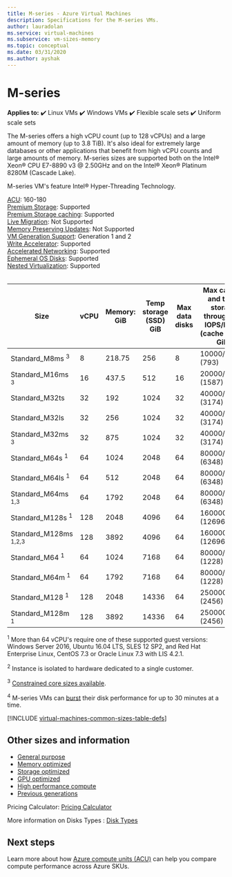 ```yaml
---
title: M-series - Azure Virtual Machines
description: Specifications for the M-series VMs.
author: lauradolan
ms.service: virtual-machines
ms.subservice: vm-sizes-memory
ms.topic: conceptual
ms.date: 03/31/2020
ms.author: ayshak
---
```


# M-series

**Applies to:** :heavy_check_mark: Linux VMs :heavy_check_mark: Windows VMs :heavy_check_mark: Flexible scale sets :heavy_check_mark: Uniform scale sets

The M-series offers a high vCPU count (up to 128 vCPUs) and a large amount of memory (up to 3.8 TiB). It's also ideal for extremely large databases or other applications that benefit from high vCPU counts and large amounts of memory. M-series sizes are supported both on the Intel&reg; Xeon&reg; CPU E7-8890 v3 @ 2.50GHz and on the Intel&reg; Xeon&reg; Platinum 8280M (Cascade Lake).

M-series VM's feature Intel&reg; Hyper-Threading Technology.

[ACU](acu.md): 160-180<br>
[Premium Storage](premium-storage-performance.md): Supported<br>
[Premium Storage caching](premium-storage-performance.md): Supported<br>
[Live Migration](maintenance-and-updates.md): Not Supported<br>
[Memory Preserving Updates](maintenance-and-updates.md): Not Supported<br>
[VM Generation Support](generation-2.md): Generation 1 and 2<br>
[Write Accelerator](./how-to-enable-write-accelerator.md): Supported<br>
[Accelerated Networking](../virtual-network/create-vm-accelerated-networking-cli.md): Supported<br>
[Ephemeral OS Disks](ephemeral-os-disks.md): Supported <br>
[Nested Virtualization](/virtualization/hyper-v-on-windows/user-guide/nested-virtualization): Supported <br>
<br>

| Size | vCPU | Memory: GiB | Temp storage (SSD) GiB | Max data disks | Max cached and temp storage throughput: IOPS/MBps (cache size in GiB) | Burst cached and temp storage throughput: IOPS/MBps<sup>4</sup> | Max uncached disk throughput: IOPS/MBps | Burst uncached disk throughput: IOPS/MBps<sup>4</sup> | Max NICs|Expected network bandwidth (Mbps) |
|---|---|---|---|---|---|---|---|---|---|---|
| Standard_M8ms <sup>3</sup>       | 8   | 218.75 | 256   | 8  | 10000/100 (793)     | 10000/250   | 5000/125   | 10000/250  | 4 | 2000  |
| Standard_M16ms <sup>3</sup>      | 16  | 437.5  | 512   | 16 | 20000/200 (1587)    | 20000/500   | 10000/250  | 20000/500  | 8 | 4000  |
| Standard_M32ts                   | 32  | 192    | 1024  | 32 | 40000/400 (3174)    | 40000/1000  | 20000/500  | 40000/1000 | 8 | 8000  |
| Standard_M32ls                   | 32  | 256    | 1024  | 32 | 40000/400 (3174)    | 40000/1000  | 20000/500  | 40000/1000 | 8 | 8000  |
| Standard_M32ms <sup>3</sup>      | 32  | 875    | 1024  | 32 | 40000/400 (3174)    | 40000/1000  | 20000/500  | 40000/1000 | 8 | 8000  |
| Standard_M64s <sup>1</sup>       | 64  | 1024   | 2048  | 64 | 80000/800 (6348)    | 80000/2000  | 40000/1000 | 80000/2000 | 8 | 16000 |
| Standard_M64ls <sup>1</sup>      | 64  | 512    | 2048  | 64 | 80000/800 (6348)    | 80000/2000  | 40000/1000 | 80000/2000 | 8 | 16000 |
| Standard_M64ms <sup>1,3</sup>    | 64  | 1792   | 2048  | 64 | 80000/800 (6348)    | 80000/2000  | 40000/1000 | 80000/2000 | 8 | 16000 |
| Standard_M128s <sup>1</sup>      | 128 | 2048   | 4096  | 64 | 160000/1600 (12696) | 250000/4000 | 80000/2000 | 80000/4000 | 8 | 30000 |
| Standard_M128ms <sup>1,2,3</sup> | 128 | 3892   | 4096  | 64 | 160000/1600 (12696) | 250000/4000 | 80000/2000 | 80000/4000 | 8 | 30000 |
| Standard_M64 <sup>1</sup>        | 64  | 1024   | 7168  | 64 | 80000/800 (1228)    | 80000/2000  | 40000/1000 | 80000/2000 | 8 | 16000 |
| Standard_M64m <sup>1</sup>       | 64  | 1792   | 7168  | 64 | 80000/800 (1228)    | 80000/2000  | 40000/1000 | 80000/2000 | 8 | 16000 |
| Standard_M128 <sup>1</sup>       | 128 | 2048   | 14336 | 64 | 250000/1600 (2456)  | 250000/4000 | 80000/2000 | 80000/4000 | 8 | 32000 |
| Standard_M128m <sup>1</sup>      | 128 | 3892   | 14336 | 64 | 250000/1600 (2456)  | 250000/4000 | 80000/2000 | 80000/4000 | 8 | 32000 |

<sup>1</sup> More than 64 vCPU's require one of these supported guest versions: Windows Server 2016, Ubuntu 16.04 LTS, SLES 12 SP2, and Red Hat Enterprise Linux, CentOS 7.3 or Oracle Linux 7.3 with LIS 4.2.1.

<sup>2</sup> Instance is isolated to hardware dedicated to a single customer.

<sup>3</sup> [Constrained core sizes available](./constrained-vcpu.md).

<sup>4</sup> M-series VMs can [burst](./disk-bursting.md) their disk performance for up to 30 minutes at a time. 

[!INCLUDE [virtual-machines-common-sizes-table-defs](../../includes/virtual-machines-common-sizes-table-defs.md)]

## Other sizes and information

- [General purpose](sizes-general.md)
- [Memory optimized](sizes-memory.md)
- [Storage optimized](sizes-storage.md)
- [GPU optimized](sizes-gpu.md)
- [High performance compute](sizes-hpc.md)
- [Previous generations](sizes-previous-gen.md)

Pricing Calculator: [Pricing Calculator](https://azure.microsoft.com/pricing/calculator/)

More information on Disks Types : [Disk Types](./disks-types.md#ultra-disks)


## Next steps

Learn more about how [Azure compute units (ACU)](acu.md) can help you compare compute performance across Azure SKUs.

